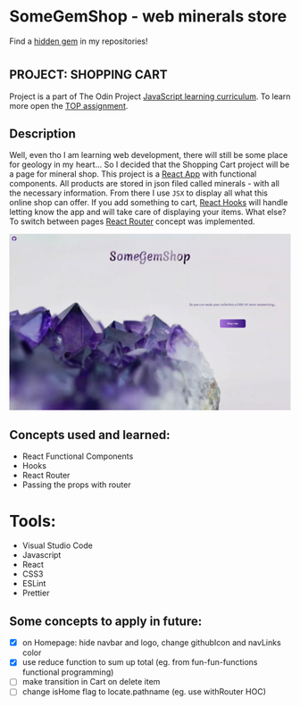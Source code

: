 # SomeGemShop - web minerals store

Find a [hidden gem](https://wblachut.github.io/react-project-shopping_cart/) in my repositories!

#

## PROJECT: SHOPPING CART

Project is a part of The Odin Project [JavaScript learning curriculum](https://www.theodinproject.com/courses/javascript). To learn more open the [TOP assignment](https://www.theodinproject.com/courses/javascript/lessons/shopping-cart).

## Description

Well, even tho I am learning web development, there will still be some place for geology in my heart... So I decided that the Shopping Cart project will be a page for mineral shop. This project is a [React App](https://reactjs.org/) with functional components. All products are stored in json filed called minerals - with all the necessary information. From there I use `JSX` to display all what this online shop can offer. If you add something to cart, [React Hooks](https://reactjs.org/docs/hooks-intro.html) will handle letting know the app and will take care of displaying your items. What else? To switch between pages [React Router](https://reactrouter.com/) concept was implemented.

![](/public/images/shop.gif)

## Concepts used and learned:

- React Functional Components
- Hooks
- React Router
- Passing the props with router

# Tools:

- Visual Studio Code
- Javascript
- React
- CSS3
- ESLint
- Prettier

## Some concepts to apply in future:

- [x] on Homepage: hide navbar and logo, change githubIcon and navLinks color
- [x] use reduce function to sum up total (eg. from fun-fun-functions functional programming)
- [ ] make transition in Cart on delete item
- [ ] change isHome flag to locate.pathname (eg. use withRouter HOC)
